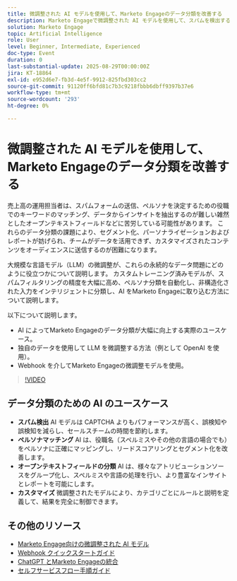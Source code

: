 ```yaml
---
title: 微調整された AI モデルを使用して、Marketo Engageのデータ分類を改善する
description: Marketo Engageで微調整された AI モデルを使用して、スパムを検出する方法、役職をペルソナに一致させる方法、Webhook を使用して開いているテキストフィールドを分類する方法について説明します。
solution: Marketo Engage
topic: Artificial Intelligence
role: User
level: Beginner, Intermediate, Experienced
doc-type: Event
duration: 0
last-substantial-update: 2025-08-29T00:00:00Z
jira: KT-18864
exl-id: e952d6e7-fb3d-4e5f-9912-825fbd303cc2
source-git-commit: 91120ff6bfd81c7b3c9218fbbb6dbff9397b37e6
workflow-type: tm+mt
source-wordcount: '293'
ht-degree: 0%

---
```


# 微調整された AI モデルを使用して、Marketo Engageのデータ分類を改善する

売上高の運用担当者は、スパムフォームの送信、ペルソナを決定するための役職でのキーワードのマッチング、データからインサイトを抽出するのが難しい雑然としたオープンテキストフィールドなどに苦労している可能性があります。 これらのデータ分類の課題により、セグメント化、パーソナライゼーションおよびレポートが妨げられ、チームがデータを活用できず、カスタマイズされたコンテンツをオーディエンスに送信するのが困難になります。

大規模な言語モデル（LLM）の微調整が、これらの永続的なデータ問題にどのように役立つかについて説明します。 カスタムトレーニング済みモデルが、スパムフィルタリングの精度を大幅に高め、ペルソナ分類を自動化し、非構造化された入力をインテリジェントに分類し、AI をMarketo Engageに取り込む方法について説明します。

以下について説明します。

* AI によってMarketo Engageのデータ分類が大幅に向上する実際のユースケース。
* 独自のデータを使用して LLM を微調整する方法（例として OpenAI を使用）。
* Webhook を介してMarketo Engageの微調整モデルを使用。

>[!VIDEO](https://video.tv.adobe.com/v/3471388/?learn=on&enablevpops)

## データ分類のための AI のユースケース

* **スパム検出** AI モデルは CAPTCHA よりもパフォーマンスが高く、誤検知や誤検知を減らし、セールスチームの時間を節約します。
* **ペルソナマッチング** AI は、役職名（スペルミスやその他の言語の場合でも）をペルソナに正確にマッピングし、リードスコアリングとセグメント化を改善します。
* **オープンテキストフィールドの分類** AI は、様々なアトリビューションソースをグループ化し、スペルミスや言語の処理を行い、より豊富なインサイトとレポートを可能にします。
* **カスタマイズ** 微調整されたモデルにより、カテゴリごとにルールと説明を定義して、結果を完全に制御できます。


## その他のリソース

* [Marketo Engage向けの微調整された AI モデル ](https://nation.marketo.com/t5/champion-program-blogs/fine-tuned-ai-models-for-marketo/ba-p/357019)
* [Webhook クイックスタートガイド ](https://nation.marketo.com/t5/champion-program-blogs/webhook-quick-start-guide/ba-p/345717#M2640)
* [ChatGPT とMarketo Engageの統合 ](https://nation.marketo.com/t5/champion-program-blogs/integrating-chatgpt-with-marketo/ba-p/346886)
* [ セルフサービスフロー手順ガイド ](https://nation.marketo.com/t5/champion-program-blogs/self-service-flow-steps-guide/ba-p/357008)
